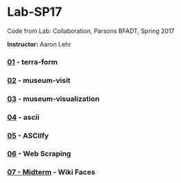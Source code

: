 # Lab-SP17
Code from Lab: Collaboration, Parsons BFADT, Spring 2017

**Instructor:** Aaron Lehr

### [01](01/) - terra-form

### [02](02/) - museum-visit

### [03](03/) - museum-visualization

### [04](04/) - ascii

### [05](https://github.com/mbrav/asciify) - ASCIIfy

### [06](06/) - Web Scraping

### [07  - Midterm](07/) - Wiki Faces  
